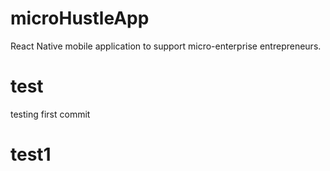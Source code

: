 # microHustleApp
React Native mobile application to support micro-enterprise entrepreneurs.

# test
testing first commit

# test1
